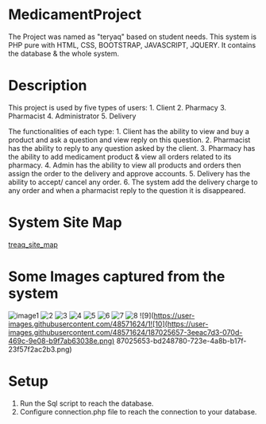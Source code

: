 # MedicamentProject
The Project was named as "teryaq" based on student needs.
This system is PHP pure with HTML, CSS, BOOTSTRAP, JAVASCRIPT, JQUERY.
It contains the database & the whole system.

# Description
This project is used by five types of users:
        1. Client
        2. Pharmacy
        3. Pharmacist
        4. Administrator
        5. Delivery
        
The functionalities of each type:
        1. Client has the ability to view and buy a product and ask a question and view reply on this question.
        2. Pharmacist has the ability to reply to any question asked by the client.
        3. Pharmacy has the ability to add medicament product & view all orders related to its pharmacy.
        4. Admin has the ability to view all products and orders then assign the order to the delivery and approve accounts.
        5. Delivery has the ability to accept/ cancel any order.
        6. The system add the delivery charge to any order and when a pharmacist reply to the question it is disappeared.
        
# System Site Map
  [treaq_site_map](https://user-images.githubusercontent.com/48571624/187025581-cbb19ae2-2098-4257-970d-d87dcd198483.jpg)


# Some Images captured from the system

  ![image1](https://user-images.githubusercontent.com/48571624/187025626-0933756d-4762-423a-bc1d-a808f8ef1dd7.png)
![2](https://user-images.githubusercontent.com/48571624/187025630-f8fdc48b-c908-4df5-96b9-a63a386de50d.png)
![3](https://user-images.githubusercontent.com/48571624/187025634-b48b6d4c-915f-47d0-ab5b-00a957eea25e.png)
![4](https://user-images.githubusercontent.com/48571624/187025639-7e471a8e-3df5-4256-943f-f93d967bf758.png)
![5](https://user-images.githubusercontent.com/48571624/187025640-c2d0eda0-6e17-42c4-ab45-1a346638952b.png)
![6](https://user-images.githubusercontent.com/48571624/187025641-4580d22f-fe55-42f1-badf-ea81aeb5e554.png)
![7](https://user-images.githubusercontent.com/48571624/187025642-29c2c26b-271b-4490-be3b-97fe9a2420b7.png)
![8](https://user-images.githubusercontent.com/48571624/187025648-368dd73c-0511-4e17-ad1b-e3015b560d13.png)
![9](https://user-images.githubusercontent.com/48571624/1![10](https://user-images.githubusercontent.com/48571624/187025657-3eeac7d3-070d-469c-9e08-b9f7ab63038e.png)
87025653-bd248780-723e-4a8b-b17f-23f57f2ac2b3.png)


# Setup
  1. Run the Sql script to reach the database.
  2. Configure connection.php file to reach the connection to your database.
